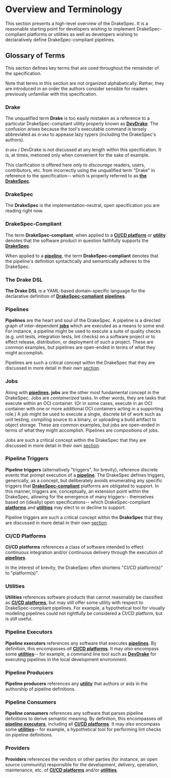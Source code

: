 # Overview and Terminology

This section presents a high-level overview of the DrakeSpec. It is a reasonable
starting point for developers wishing to implement DrakeSpec-compliant platforms
or utilities as well as developers wishing to declaratively define
DrakeSpec-compliant pipelines.

## Glossary of Terms

This section defines key terms that are used throughout the remainder of the
specification.

Note that terms in this section are not organized alphabetically. Rather, they
are introduced in an order the authors consider sensible for readers previously
unfamiliar with this specification.

### Drake

The unqualified term __Drake__ is too easily mistaken as a reference to a
particular DrakeSpec-compliant utility properly known as
[__DevDrake__](https://github.com/lovethedrake/devdrake). The confusion
arises because the tool's executable command is tersely abbreviated as `drake`
to appease lazy typers (including the DrakeSpec's authors).

`drake` / DevDrake is not discussed at any length within this specification. It
is, at times, metioned only when convenient for the sake of example.

This clarification is offered here only to _discourage_ readers, users,
contributors, etc. from incorrectly using the unqualified term "Drake" in
reference to the specification-- which is properly referred to as [__the
DrakeSpec__](#drakespec).

### DrakeSpec

The __DrakeSpec__ is the implementation-neutral, open specification you are
reading right now.

### DrakeSpec-Compliant

The term __DrakeSpec-compliant__, when applied to a [__CI/CD
platform__](#ci/cd-platforms) or [__utility__](#utilities) denotes that the
software product in question faithfully supports the
[__DrakeSpec__](#drakespec).

When applied to a [__pipeline__](#pipelines), the term __DrakeSpec-compliant__
denotes that the pipeline's definition syntactically and semantically adheres to
the DrakeSpec.

### The Drake DSL

__The Drake DSL__ is a YAML-based domain-specific language for the declarative
definition of [__DrakeSpec-compliant__](#drakespec-compliant)
[__pipelines__](#pipelines).

### Pipelines

__Pipelines__ are the heart and soul of the DrakeSpec. A pipeline is a directed
graph of inter-dependent [__jobs__](#jobs) which are executed as a means to some
end. For instance, a pipeline might be used to execute a suite of quality checks
(e.g. unit tests, integration tests, lint checks) on a software project or to
effect release, distribution, or deployment of such a project. These are common
examples, but pipelines are open-ended in terms of what they might accomplish.

Pipelines are such a critical concept within the DrakeSpec that they are
discussed in more detail in their own [section](pipelines.md).

### Jobs

Along with [__pipelines__](#pipelines), __jobs__ are the other most fundamental
concept in the DrakeSpec. Jobs are _containerized_ tasks. In other words, they
are tasks that execute within an OCI container. (Or in some cases, execute in an
OCI container with one or more additional OCI containers acting in a supporting
role.) A job might be used to execute a single, discrete bit of work such as
unit testing, compiling source to a binary, or uploading a build artifact to
object storage. These are common examples, but jobs are open-ended in terms of
what they might accomplish. Pipelines are _compositions_ of jobs.

Jobs are such a critical concept within the DrakeSpec that they are discussed in
more detail in their own [section](jobs.md).

### Pipeline Triggers

__Pipeline triggers__ (alternatively "triggers", for brevity), reference
discrete events that prompt execution of a [__pipeline__](#pipelines). The
DrakeSpec defines triggers, generically, as a concept, but deliberately avoids
enumerating any specific triggers that
[__DrakeSpec-compliant__](#drakespec-compliant) platforms are obligated to
support. In this manner, triggers are, conceptually, an extension point within
the DrakeSpec, allowing for the emergence of many triggers-- themselves based on
(ideally) open specifications-- which DrakeSpec-compliant
[__platforms__](#ci/cd-platforms) and [__utilities__](#utilities) may elect to
or decline to support.

Pipeline triggers are such a critical concept within the __DrakeSpec__ that they
are discussed in more detail in their own [section](pipeline-triggers.md).

### CI/CD Platforms

__CI/CD platforms__ references a class of software intended to effect continuous
integration and/or continuous delivery through the execution of
[__pipelines__](#pipelines).

In the interest of brevity, the DrakeSpec often shortens "CI/CD platform(s)" to
"platform(s)".

### Utilities

__Utilities__ references software products that cannot reasonably be classified
as [__CI/CD platforms__](#ci/cd-platforms), but may still offer some utility
with respect to DrakeSpec-compliant pipelines. For example, a hypothetical tool
for visually modeling pipelines could not rightfully be considered a CI/CD
platform, but is still useful.

### Pipeline Executors

__Pipeline executors__ references any software that executes
[__pipelines__](#pipelines). By definition, this encompasses _all_ [__CI/CD
platforms__](#ci/cd-platforms). It may _also_ encompass some
[__utilities__](#utilities)-- for example, a command line tool such as
[__DevDrake__](https://github.com/lovethedrake/devdrake) for executing pipelines
in the local development environment.

### Pipeline Producers

__Pipeline producers__ references any [__utility__](#utilities) that authors
or aids in the authorship of pipeline definitions.

### Pipeline Consumers

__Pipeline consumers__ references any software that parses pipeline definitions
to derive semantic meaning. By definition, this encompasses _all_ [__pipeline
executors__](#pipeline-executors), including all [__CI/CD
platforms__](#ci/cd-platforms). It may _also_ encompass some
[__utilities__](#utilities)-- for example, a hypothetical tool for performing
lint checks on pipeline definitions.

### Providers

__Providers__ references the vendors or other parties (for instance, an open
source community) responsible for the development, delivery, operation,
maintenance, etc. of [__CI/CD platforms__](#ci/cd-platforms) and/or
[__utilities__](#utilities).
